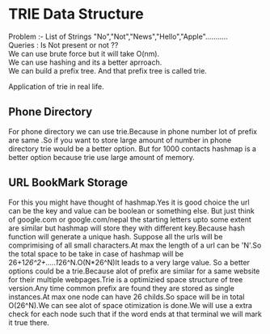 # TRIE Data Structure
Problem :- List of Strings "No","Not","News","Hello","Apple"...........<br>
Queries : Is Not present or not ??<br>
We can use brute force but it will take O(nm).<br>
We can use hashing and its a better aprroach.<br>
We can build a prefix tree. And that prefix tree is called trie.<br>

Application of trie in real life.

## Phone Directory
For phone directory we can use trie.Because in phone number lot of prefix are same .So if you want to store large amount of number in phone directory trie would be a better option. But for 1000 contacts hashmap is a better option because trie use large amount of memory.

## URL BookMark Storage
For this you might have thought of hashmap.Yes it is good choice the url can be the key and value can be boolean or something else. But just think of google.com or google.com/nepal the starting letters upto some extent are similar but hashmap will store they with different key.Because hash function will generate a unique hash.
Suppose all the urls will be comprimising of all small characters.At max the length of a url can be 'N'.So the total space to be take in case of hashmap will be 26+1*26^2+.....1*26^N.O(N*26^N)It leads to a very large value.
So a better options could be a trie.Because alot of prefix are similar for a same website for their multiple webpages.Trie is a optimizied space structure of tree version.Any time common prefix are found they are stored as single instances.At max one node can have 26 childs.So space will be in total O(26^N).We can see alot of space otimization is done.We will use a extra check for each node such that if the word ends at that terminal we will mark it true there.
